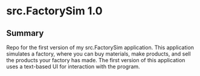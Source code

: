 # src.FactorySim 1.0

## Summary

Repo for the first version of my src.FactorySim application.
This application simulates a factory, where you can buy materials, make products, and sell the products your factory has made.
The first version of this application uses a text-based UI for interaction with the program.
